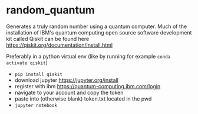 # random_quantum

Generates a truly random number using a quantum computer.
Much of the installation of IBM's quantum computing open source software development kit called Qiskit can be found here https://qiskit.org/documentation/install.html

Preferably in a python virtual env (like by running for example `conda activate qiskit`)

* `pip install qiskit`
* download jupyter  https://jupyter.org/install
* register with ibm  https://quantum-computing.ibm.com/login
* navigate to your account and copy the token
* paste into (otherwise blank) token.txt located in the pwd
* `jupyter notebook`

